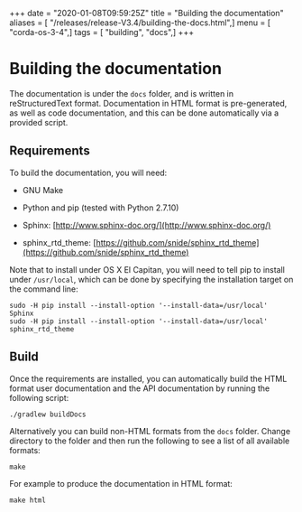 +++
date = "2020-01-08T09:59:25Z"
title = "Building the documentation"
aliases = [ "/releases/release-V3.4/building-the-docs.html",]
menu = [ "corda-os-3-4",]
tags = [ "building", "docs",]
+++


# Building the documentation

The documentation is under the `docs` folder, and is written in reStructuredText format. Documentation in HTML format
            is pre-generated, as well as code documentation, and this can be done automatically via a provided script.


## Requirements

To build the documentation, you will need:


* GNU Make


* Python and pip (tested with Python 2.7.10)


* Sphinx: [http://www.sphinx-doc.org/](http://www.sphinx-doc.org/)


* sphinx_rtd_theme: [https://github.com/snide/sphinx_rtd_theme](https://github.com/snide/sphinx_rtd_theme)


Note that to install under OS X El Capitan, you will need to tell pip to install under `/usr/local`, which can be
                done by specifying the installation target on the command line:

```shell
sudo -H pip install --install-option '--install-data=/usr/local' Sphinx
sudo -H pip install --install-option '--install-data=/usr/local' sphinx_rtd_theme
```

## Build

Once the requirements are installed, you can automatically build the HTML format user documentation and the API
                documentation by running the following script:

```shell
./gradlew buildDocs
```
Alternatively you can build non-HTML formats from the `docs` folder. Change directory to the folder and then run the
                following to see a list of all available formats:

```shell
make
```
For example to produce the documentation in HTML format:

```shell
make html
```

